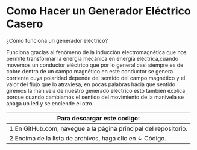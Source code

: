 # Como Hacer un Generador Eléctrico Casero

¿Cómo funciona  un generador eléctrico?

Funciona gracias  al fenómeno de la inducción electromagnética que nos permite transformar la energía mecánica en energía eléctrica,cuando 
movemos un conductor eléctrico que por lo general casi siempre es de cobre  dentro de un campo magnético  en este conductor se genera corriente
cuya polaridad depende  del sentido del campo magnético y el valor del flujo que lo atraviesa, en pocas palabras hacia que sentido giremos la manivela 
de nuestro generado eléctrico esto también explica porque cuando cambiamos el sentido del movimiento de la manivela   se apaga un led y se enciende el otro.

| Para descargar este codigo:                                   | 
|---------------------------------------------------------------|
|1.En GitHub.com, navegue a la página principal del repositorio.|
|2.Encima de la lista de archivos, haga clic en ↓ Código.       |
